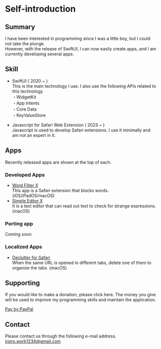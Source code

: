 #  Self-introduction

## Summary
I have been interested in programming since I was a little boy, but I could not take the plunge.  
However, with the release of SwiftUI, I can now easily create apps, and I am currently developing several apps.

## Skill
- SwiftUI ( 2020 ~ )  
  This is the main technology I use. I also use the following APIs related to this technology  
・WidgetKit  
・App Intents  
・Core Data  
・KeyValueStore  

- Javascript for Safari Web Extension ( 2023 ~ )  
Javascript is used to develop Safari extensions. I use it minimally and am not an expert in it.

## Apps
Recently released apps are shown at the top of each.

### Developed Apps
- [Word Filter X](https://apps.apple.com/us/app/word-filter-x/id1668831130)  
  This app is a Safari extension that blocks words.  
  (iOS/iPadOS/macOS)
- [Simple Editor X](https://apps.apple.com/us/app/simple-editor-x/id1612026794)  
  It is a text editor that can read out text to check for strange expressions.  
  (macOS)

### Porting app
Coming soon

### Localized Apps
- [Declutter for Safari](https://apps.apple.com/jp/app/id1574021257)  
  When the same URL is opened in different tabs, delete one of them to organize the tabs.
  (macOS)

<!--
## Ask me about
-->
## Supporting
If you would like to make a donation, please click here. The money you give will be used to improve my programming skills and maintain the application.  

[Pay by PayPal](https://paypal.me/iroiroWork?country.x=JP&locale.x=ja_JP)

## Contact
Please contact us through the following e-mail address.  
[iroiro.work1234@gmail.com](mailto:iroiro.work1234@gmail.com)


<!--
- 🔭 I’m currently working on ...
- 🌱 I’m currently learning ...
- 👯 I’m looking to collaborate on ...
- 🤔 I’m looking for help with ...
- 😄 Pronouns: ...
- ⚡ Fun fact: ...
-->
